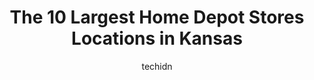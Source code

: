 ---
layout: ampstory
image: https://i0.wp.com/paketmu.com/wp-content/uploads/2023/06/the-home-depot-0-in-kansas-1686370693.jpeg?resize=640,853
author: techidn
featured: false
description: Explore the diverse Home Depot Store scene in Kansas, home to an incredible selection of 10 establishments catering to every taste. Whether youre in search of iconic favorites or undiscover
title: The 10 Largest Home Depot Stores Locations in Kansas
cover:
   title: The 10 Largest Home Depot Stores Locations in Kansas
   subtitle: RICKPATE
   background: https://paketmu.com/wp-content/uploads/2023/06/the-home-depot-0-in-kansas-1686370693.jpeg

pages: 
 - layout: thirds
   top: <h1>#1 The Home Depot</h1>
   bottom: "<p>I had a great experience at Home Depot. Sales associate Todd Love helped me find materials for a hand railing. Hes very knowledgeable about the store. Jasmine at the P</p>"
   background: https://paketmu.com/wp-content/uploads/2023/06/the-home-depot-1-in-kansas-1686370694.jpeg
   backgroundblur: true
 - layout: thirds
   top: <h1>#2 The Home Depot</h1>
   bottom: "<p>Very decent parking. Lots of lawn and garden items are now outside with staff waiting to help you. The inside is clean and theres plenty of help to ask where something i</p>"
   background: https://paketmu.com/wp-content/uploads/2023/06/the-home-depot-2-in-kansas-1686370695.jpeg
   cta:
      link: https://paketmu.com/the-10-largest-home-depot-stores-locations-in-kansas/
      text: The 10 Largest Home Depot Stores Locations in Kansas
 - layout: thirds
   top: <h1>#3 The Home Depot</h1>
   bottom: "<p>I didnt catch her name but a Hispanic lady at checkout would not let me use my military discount. My dad who is now passed has military benefits for myself, my mom and</p>"
   background: https://paketmu.com/wp-content/uploads/2023/06/the-home-depot-3-in-kansas-1686370696.jpeg
   cta:
      link: https://paketmu.com/the-10-largest-home-depot-stores-locations-in-kansas/
      text: The 10 Largest Home Depot Stores Locations in Kansas
 - layout: thirds
   top: <h1>#4 The Home Depot</h1>
   bottom: "<p>8444 W McCormick Ave, Wichita, KS 67209, United States</p>"
   background: https://images.unsplash.com/photo-1534312527009-56c7016453e6?ixlib=rb-4.0.3&ixid=MnwxMjA3fDB8MHxwaG90by1wYWdlfHx8fGVufDB8fHx8&auto=format&fit=crop&w=640&h=853&q=80
   cta:
      link: https://paketmu.com/the-10-largest-home-depot-stores-locations-in-kansas/
      text: The 10 Largest Home Depot Stores Locations in Kansas
 - layout: thirds
   top: <h1>#5 The Home Depot</h1>
   bottom: "<p>5700 Antioch Rd, Merriam, KS 66202, United States</p>"
   background: https://images.unsplash.com/photo-1488554378835-f7acf46e6c98?ixlib=rb-4.0.3&ixid=MnwxMjA3fDB8MHxwaG90by1wYWdlfHx8fGVufDB8fHx8&auto=format&fit=crop&w=640&h=853&q=80
   cta:
      link: https://paketmu.com/the-10-largest-home-depot-stores-locations-in-kansas/
      text: The 10 Largest Home Depot Stores Locations in Kansas
 - layout: thirds
   top: <h1>#6 The Home Depot</h1>
   bottom: "<p>5900 SW Huntoon St, Topeka, KS 66604, United States</p>"
   background: https://images.unsplash.com/photo-1489648022186-8f49310909a0?ixlib=rb-4.0.3&ixid=MnwxMjA3fDB8MHxwaG90by1wYWdlfHx8fGVufDB8fHx8&auto=format&fit=crop&w=640&h=853&q=80
   cta:
      link: https://paketmu.com/the-10-largest-home-depot-stores-locations-in-kansas/
      text: The 10 Largest Home Depot Stores Locations in Kansas
 - layout: thirds
   top: <h1>#7 The Home Depot</h1>
   bottom: "<p>4949 NW Old Pike Rd, Gladstone, MO 64118, United States</p>"
   background: https://images.unsplash.com/photo-1536745287225-21d689278fd1?ixlib=rb-4.0.3&ixid=MnwxMjA3fDB8MHxwaG90by1wYWdlfHx8fGVufDB8fHx8&auto=format&fit=crop&w=640&h=853&q=80
   cta:
      link: https://paketmu.com/the-10-largest-home-depot-stores-locations-in-kansas/
      text: The 10 Largest Home Depot Stores Locations in Kansas
 - layout: thirds
   middle: Continue reading...
   background: https://images.unsplash.com/photo-1599422314077-f4dfdaa4cd09?ixlib=rb-4.0.3&ixid=MnwxMjA3fDB8MHxwaG90by1wYWdlfHx8fGVufDB8fHx8&auto=format&fit=crop&w=640&h=853&q=80
   cta:
      link: https://paketmu.com/the-10-largest-home-depot-stores-locations-in-kansas/
      text: The 10 Largest Home Depot Stores Locations in Kansas
      
---